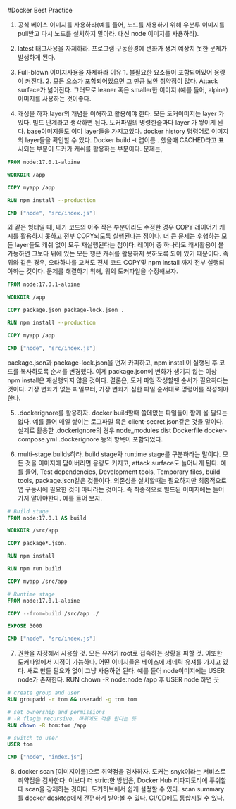 #Docker Best Practice

1. 공식 베이스 이미지를 사용하라(예를 들어, 노드를 사용하기 위해 우분투 이미지를 pull받고 다시 노드를 설치하지 말아라. 대신 node 이미지를 사용하라).

2. latest 태그사용을 자제하라. 프로그램 구동환경에 변화가 생겨 예상치 못한 문제가 발생하게 된다.  

3. Full-blown 이미지사용을 자제하라 이유 1. 불필요한 요소들이 포함되어있어 용량이 커진다. 2. 모든 요소가 포함되어있으면 그 만큼 보안 취약점이 많다. Attack surface가 넒어진다.  그러므로 leaner 혹은 smaller한 이미지 (예를 들어, alpine)이미지를 사용하는 것이좋다. 
 
4. 캐싱을 하자.layer의 개념을 이해하고 활용해야 한다. 모든 도커이미지는 layer 가 있다. 빌드 단계라고 생각하면 된다. 도커파일의 명령한줄마다 layer 가 쌓이게 된다. base이미지들도 이미 layer들을 가지고있다.
docker history 명령어로 이미지의 layer들을 확인할 수 있다. Docker build -t 앱이름 . 했을때 CACHED라고 표시되는 부분이 도커가 캐쉬를 활용하는 부분이다. 문제는,

```dockerfile
FROM node:17.0.1-alpine

WORKDIR /app

COPY myapp /app

RUN npm install --production

CMD ["node", "src/index.js"]
```
와 같은 형태일 때, 내가 코드의 아주 작은 부분이라도 수정한 경우 COPY 레이어가 캐시를 활용하지 못하고 전부 COPY되도록 실행된다는 점이다. 더 큰 문제는 후행하는 모든 layer들도 캐쉬 없이 모두 재실행된다는 점이다.
레이어 중 하나라도 캐시활용이 불가능하면 그보다 뒤에 있는 모든 행은 캐쉬를 활용하지 못하도록 되어 있기 때문이다. 즉 위와 같은 경우, 오타하나를 고쳐도 전체 코드 COPY및 npm install 까지 전부 실행되야하는 것이다.
문제를 해결하기 위해, 위의 도커파일을 수정해보자.

```dockerfile
FROM node:17.0.1-alpine

WORKDIR /app

COPY package.json package-lock.json .

RUN npm install --production

COPY myapp /app

CMD ["node", "src/index.js"]
```
package.json과 package-lock.json을 먼저 카피하고, npm install이 실행된 후 코드를 복사하도록 순서를 변경했다. 이제 package.json에 변화가 생기지 않는 이상 npm install은 재실행되지 않을 것이다.
결론은, 도커 파일 작성할땐 순서가 필요하다는 것이다. 가장 변화가 없는 파일부터, 가장 변화가 심한 파일 순서대로 명령어를 작성해야한다. 

5. .dockerignore를 활용하자. docker build할때 쓸데없는 파일들이 함께 올 필요는 없다. 예를 들어 매일 쌓이는 로그파일 혹은 client-secret.json같은 것들 말이다.
실제로 활용한 .dockerignore의 경우 
node_modules
dist
Dockerfile
docker-compose.yml
.dockerignore
등의 항목이 포함되었다.

6. multi-stage builds하라. build stage와 runtime stage를 구분하라는 말이다. 모든 것을 이미지에 담아버리면 용량도 커지고, attack surface도 늘어나게 된다. 예를 들어, Test dependencies, Development tools, Temporary files, build tools, package.json같은 것들이다. 의존성을 설치할때는 필요하지만
최종적으로 앱 구동시에 필요한 것이 아니라는 것이다. 즉 최종적으로 빌드된 이미지에는 들어가지 말아야한다. 예를 들어 보자.
```dockerfile
# Build stage
FROM node:17.0.1 AS build

WORKDIR /src/app

COPY package*.json.

RUN npm install

RUN npm run build

COPY myapp /src/app

# Runtime stage
FROM node:17.0.1-alpine

COPY --from=build /src/app ./

EXPOSE 3000

CMD ["node", "src/index.js"]
```
7. 권한을 지정해서 사용할 것. 모든 유저가 root로 접속하는 상황을 피할 것. 이또한 도커파일에서 지정이 가능하다. 어떤 이미지들은 베이스에 제네릭 유져를 가지고 있다. 새로 만들 필요가 없이 그냥 사용하면 된다. 예를 들어 node이미지에는 USER node가 존재한다. RUN chown -R node:node /app 후 USER node 하면 끗
```dockerfile
# create group and user
RUN groupadd -r tom && useradd -g tom tom

# set ownership and permissions
# -R flag는 recursive. 하위에도 적용 한다는 뜻
RUN chown -R tom:tom /app

# switch to user
USER tom

CMD ["node", "index.js"]
```

8. docker scan [이미지이름]으로 취약점을 검사하자. 도커는 snyk이라는 서비스로 취약점을 검사한다. 이보다 더 strict한 방법은, Docker Hub 리파지토리에 푸쉬할 때 scan을 강제하는 것이다. 도커허브에서 쉽게 설정할 수 있다. scan summary를 docker desktop에서 간편하게 받아볼 수 있다. CI/CD에도 통합시킬 수 있다.

